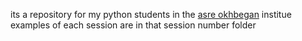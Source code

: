 its a repository for my python students in the <a href="https://asrenokhbegan.com">asre okhbegan</a> institue
examples of each session are in that session number folder
